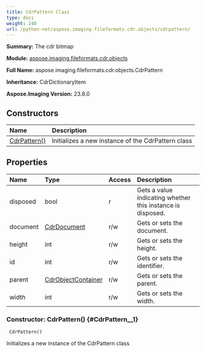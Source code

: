 ```yaml
---
title: CdrPattern Class
type: docs
weight: 240
url: /python-net/aspose.imaging.fileformats.cdr.objects/cdrpattern/
---
```


**Summary:** The cdr bitmap

**Module:** [aspose.imaging.fileformats.cdr.objects](/imaging/python-net/aspose.imaging.fileformats.cdr.objects/)

**Full Name:** aspose.imaging.fileformats.cdr.objects.CdrPattern

**Inheritance:** CdrDictionaryItem

**Aspose.Imaging Version:** 23.8.0

## **Constructors**
| **Name** | **Description** |
| :- | :- |
| [CdrPattern()](#CdrPattern__1) | Initializes a new instance of the CdrPattern class |
## **Properties**
| **Name** | **Type** | **Access** | **Description** |
| :- | :- | :- | :- |
| disposed | bool | r | Gets a value indicating whether this instance is disposed. |
| document | [CdrDocument](/imaging/python-net/aspose.imaging.fileformats.cdr.objects/cdrdocument) | r/w | Gets or sets the document. |
| height | int | r/w | Gets or sets the height. |
| id | int | r/w | Gets or sets the identifier. |
| parent | [CdrObjectContainer](/imaging/python-net/aspose.imaging.fileformats.cdr.objects/cdrobjectcontainer) | r/w | Gets or sets the parent. |
| width | int | r/w | Gets or sets the width. |


### Constructor: CdrPattern() {#CdrPattern__1}


```
 CdrPattern() 
```

Initializes a new instance of the CdrPattern class

